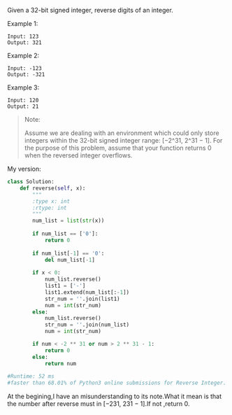 Given a 32-bit signed integer, reverse digits of an integer.

Example 1:
```
Input: 123
Output: 321
```
Example 2:
```
Input: -123
Output: -321
```
Example 3:
```
Input: 120
Output: 21
```
>Note:
>
>Assume we are dealing with an environment which could only store integers within the 32-bit signed integer range: [−2^31,  2^31 − 1]. For the purpose of this problem, assume that your function returns 0 when the reversed integer overflows.

My version:
```python
class Solution:
    def reverse(self, x):
        """
        :type x: int
        :rtype: int
        """
        num_list = list(str(x))
        
        if num_list == ['0']:
            return 0
        
        if num_list[-1] == '0':
            del num_list[-1]
            
        if x < 0:
            num_list.reverse()
            list1 = ['-']
            list1.extend(num_list[:-1])
            str_num = ''.join(list1)
            num = int(str_num)
        else:
            num_list.reverse()
            str_num = ''.join(num_list)
            num = int(str_num)

        if num < -2 ** 31 or num > 2 ** 31 - 1:
            return 0
        else:
            return num
            
#Runtime: 52 ms
#faster than 68.01% of Python3 online submissions for Reverse Integer.
```

At the begining,I have an misunderstanding to its note.What it mean is that the number after reverse must in [−231,  231 − 1].If not ,return 0.
